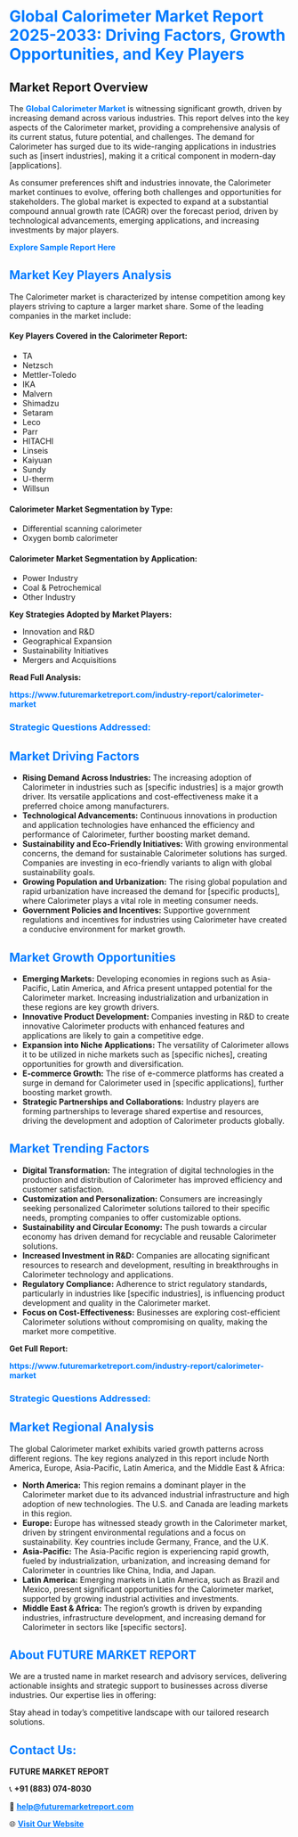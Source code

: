 <h1 style="color: #007BFF;">Global Calorimeter Market Report 2025-2033: Driving Factors, Growth Opportunities, and Key Players</h1>

<section id="overview">
<h2>Market Report Overview</h2>
<p>The <a href="https://www.futuremarketreport.com/industry-report/calorimeter-market" style="color: #007BFF; text-decoration: none;"><strong>Global Calorimeter Market</strong></a> is witnessing significant growth, driven by increasing demand across various industries. This report delves into the key aspects of the Calorimeter market, providing a comprehensive analysis of its current status, future potential, and challenges. The demand for Calorimeter has surged due to its wide-ranging applications in industries such as [insert industries], making it a critical component in modern-day [applications].</p>
<p>As consumer preferences shift and industries innovate, the Calorimeter market continues to evolve, offering both challenges and opportunities for stakeholders. The global market is expected to expand at a substantial compound annual growth rate (CAGR) over the forecast period, driven by technological advancements, emerging applications, and increasing investments by major players.</p>
</section>

<section id="overview">
<p><a href="https://www.futuremarketreport.com/request-sample/reportId=61046" style="color: #007BFF; text-decoration: none;"><strong>Explore Sample Report Here</strong></a></p>
</section>

<section id="key-players">
<h2 style="color: #007BFF;">Market Key Players Analysis</h2>
<p>The Calorimeter market is characterized by intense competition among key players striving to capture a larger market share. Some of the leading companies in the market include:</p>
<h4>Key Players Covered in the Calorimeter Report:</h4>
<ul><li>TA</li><li>Netzsch</li><li>Mettler-Toledo</li><li>IKA</li><li>Malvern</li><li>Shimadzu</li><li>Setaram</li><li>Leco</li><li>Parr</li><li>HITACHI</li><li>Linseis</li><li>Kaiyuan</li><li>Sundy</li><li>U-therm</li><li>Willsun</li></ul>
<h4>Calorimeter Market Segmentation by Type:</h4>
<ul><li>Differential scanning calorimeter</li><li>Oxygen bomb calorimeter</li></ul>

<h4>Calorimeter Market Segmentation by Application:</h4>
<ul><li>Power Industry</li><li>Coal &amp; Petrochemical</li><li>Other Industry</li></ul>
<p><strong>Key Strategies Adopted by Market Players:</strong></p>
<ul>
<li>Innovation and R&D</li>
<li>Geographical Expansion</li>
<li>Sustainability Initiatives</li>
<li>Mergers and Acquisitions</li>
</ul>
</section>

<section>
<p><strong>Read Full Analysis: </strong></p><a href="https://www.futuremarketreport.com/industry-report/calorimeter-market" style="color: #007BFF; text-decoration: none;"><strong>https://www.futuremarketreport.com/industry-report/calorimeter-market</strong></a>
<h3 style="color: #007BFF;">Strategic Questions Addressed:</h3>
</section>

<section id="driving-factors">
<h2 style="color: #007BFF;">Market Driving Factors</h2>
<ul>
<li><strong>Rising Demand Across Industries:</strong> The increasing adoption of Calorimeter in industries such as [specific industries] is a major growth driver. Its versatile applications and cost-effectiveness make it a preferred choice among manufacturers.</li>
<li><strong>Technological Advancements:</strong> Continuous innovations in production and application technologies have enhanced the efficiency and performance of Calorimeter, further boosting market demand.</li>
<li><strong>Sustainability and Eco-Friendly Initiatives:</strong> With growing environmental concerns, the demand for sustainable Calorimeter solutions has surged. Companies are investing in eco-friendly variants to align with global sustainability goals.</li>
<li><strong>Growing Population and Urbanization:</strong> The rising global population and rapid urbanization have increased the demand for [specific products], where Calorimeter plays a vital role in meeting consumer needs.</li>
<li><strong>Government Policies and Incentives:</strong> Supportive government regulations and incentives for industries using Calorimeter have created a conducive environment for market growth.</li>
</ul>
</section>

<section id="growth-opportunities">
<h2 style="color: #007BFF;">Market Growth Opportunities</h2>
<ul>
<li><strong>Emerging Markets:</strong> Developing economies in regions such as Asia-Pacific, Latin America, and Africa present untapped potential for the Calorimeter market. Increasing industrialization and urbanization in these regions are key growth drivers.</li>
<li><strong>Innovative Product Development:</strong> Companies investing in R&D to create innovative Calorimeter products with enhanced features and applications are likely to gain a competitive edge.</li>
<li><strong>Expansion into Niche Applications:</strong> The versatility of Calorimeter allows it to be utilized in niche markets such as [specific niches], creating opportunities for growth and diversification.</li>
<li><strong>E-commerce Growth:</strong> The rise of e-commerce platforms has created a surge in demand for Calorimeter used in [specific applications], further boosting market growth.</li>
<li><strong>Strategic Partnerships and Collaborations:</strong> Industry players are forming partnerships to leverage shared expertise and resources, driving the development and adoption of Calorimeter products globally.</li>
</ul>
</section>

<section id="trending-factors">
<h2 style="color: #007BFF;">Market Trending Factors</h2>
<ul>
<li><strong>Digital Transformation:</strong> The integration of digital technologies in the production and distribution of Calorimeter has improved efficiency and customer satisfaction.</li>
<li><strong>Customization and Personalization:</strong> Consumers are increasingly seeking personalized Calorimeter solutions tailored to their specific needs, prompting companies to offer customizable options.</li>
<li><strong>Sustainability and Circular Economy:</strong> The push towards a circular economy has driven demand for recyclable and reusable Calorimeter solutions.</li>
<li><strong>Increased Investment in R&D:</strong> Companies are allocating significant resources to research and development, resulting in breakthroughs in Calorimeter technology and applications.</li>
<li><strong>Regulatory Compliance:</strong> Adherence to strict regulatory standards, particularly in industries like [specific industries], is influencing product development and quality in the Calorimeter market.</li>
<li><strong>Focus on Cost-Effectiveness:</strong> Businesses are exploring cost-efficient Calorimeter solutions without compromising on quality, making the market more competitive.</li>
</ul>
</section>

<section>
<p><strong>Get Full Report: </strong></p><a href="https://www.futuremarketreport.com/industry-report/calorimeter-market" style="color: #007BFF; text-decoration: none;"><strong>https://www.futuremarketreport.com/industry-report/calorimeter-market</strong></a>
<h3 style="color: #007BFF;">Strategic Questions Addressed:</h3>
</section>


<section id="regional-analysis">
<h2 style="color: #007BFF;">Market Regional Analysis</h2>
<p>The global Calorimeter market exhibits varied growth patterns across different regions. The key regions analyzed in this report include North America, Europe, Asia-Pacific, Latin America, and the Middle East & Africa:</p>
<ul>
<li><strong>North America:</strong> This region remains a dominant player in the Calorimeter market due to its advanced industrial infrastructure and high adoption of new technologies. The U.S. and Canada are leading markets in this region.</li>
<li><strong>Europe:</strong> Europe has witnessed steady growth in the Calorimeter market, driven by stringent environmental regulations and a focus on sustainability. Key countries include Germany, France, and the U.K.</li>
<li><strong>Asia-Pacific:</strong> The Asia-Pacific region is experiencing rapid growth, fueled by industrialization, urbanization, and increasing demand for Calorimeter in countries like China, India, and Japan.</li>
<li><strong>Latin America:</strong> Emerging markets in Latin America, such as Brazil and Mexico, present significant opportunities for the Calorimeter market, supported by growing industrial activities and investments.</li>
<li><strong>Middle East & Africa:</strong> The region’s growth is driven by expanding industries, infrastructure development, and increasing demand for Calorimeter in sectors like [specific sectors].</li>
</ul>
</section>

<footer>
<h2 style="color: #007BFF;">About FUTURE MARKET REPORT</h2>
<p>We are a trusted name in market research and advisory services, delivering actionable insights and strategic support to businesses across diverse industries. Our expertise lies in offering:</p>

<p>Stay ahead in today’s competitive landscape with our tailored research solutions.</p>

<h2 style="color: #007BFF;">Contact Us:</h2>
<p><strong>FUTURE MARKET REPORT</strong></p>
<p>📞 <strong>+91 (883) 074-8030</strong></p>
<p>📧 <strong><a href="mailto:help@futuremarketreport.com" style="color: #007BFF;">help@futuremarketreport.com</a></strong></p>
<p>🌐 <strong><a href="https://www.futuremarketreport.com/" style="color: #007BFF;">Visit Our Website</a></strong></p>
</footer>